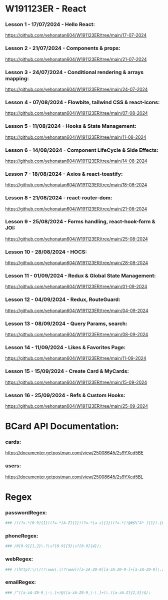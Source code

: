 # W191123ER - React 

### Lesson 1 - 17/07/2024 - Hello React:
https://github.com/yehonatan604/W191123ER/tree/main/17-07-2024

### Lesson 2 - 21/07/2024 - Components & props:
https://github.com/yehonatan604/W191123ER/tree/main/21-07-2024

### Lesson 3 - 24/07/2024 - Conditional rendering & arrays mapping:
https://github.com/yehonatan604/W191123ER/tree/main/24-07-2024

### Lesson 4 - 07/08/2024 - Flowbite, tailwind CSS & react-icons:
https://github.com/yehonatan604/W191123ER/tree/main/07-08-2024

### Lesson 5 - 11/08/2024 - Hooks & State Management:
https://github.com/yehonatan604/W191123ER/tree/main/11-08-2024

### Lesson 6 - 14/08/2024 - Component LifeCycle & Side Effects:
https://github.com/yehonatan604/W191123ER/tree/main/14-08-2024

### Lesson 7 - 18/08/2024 - Axios & react-toastify:
https://github.com/yehonatan604/W191123ER/tree/main/18-08-2024

### Lesson 8 - 21/08/2024 - react-router-dom:
https://github.com/yehonatan604/W191123ER/tree/main/21-08-2024

### Lesson 9 - 25/08/2024 - Forms handling, react-hook-form & JOI:
https://github.com/yehonatan604/W191123ER/tree/main/25-08-2024

### Lesson 10 - 28/08/2024 - HOCS:
https://github.com/yehonatan604/W191123ER/tree/main/28-08-2024

### Lesson 11 - 01/09/2024 - Redux & Global State Management:
https://github.com/yehonatan604/W191123ER/tree/main/01-09-2024

### Lesson 12 - 04/09/2024 - Redux, RouteGuard:
https://github.com/yehonatan604/W191123ER/tree/main/04-09-2024

### Lesson 13 - 08/09/2024 - Query Params, search:
https://github.com/yehonatan604/W191123ER/tree/main/08-09-2024

### Lesson 14 - 11/09/2024 - Likes & Favorites Page:
https://github.com/yehonatan604/W191123ER/tree/main/11-09-2024

### Lesson 15 - 15/09/2024 - Create Card & MyCards:
https://github.com/yehonatan604/W191123ER/tree/main/15-09-2024

### Lesson 16 - 25/09/2024 - Refs & Custom Hooks:
https://github.com/yehonatan604/W191123ER/tree/main/25-09-2024

#
# BCard API Documentation:

### cards: 
https://documenter.getpostman.com/view/25008645/2s9YXcd5BE

### users: 
https://documenter.getpostman.com/view/25008645/2s9YXcd5BL
#
# Regex

### passwordRegex:
``` bash
### /((?=.*[0-9]{1})(?=.*[A-Z]{1})(?=.*[a-z]{1})(?=.*[!@#$%^&*-]{1}).{8,20})/;
```

### phoneRegex:
``` bash
### /0[0-9]{1,2}\-?\s?[0-9]{3}\s?[0-9]{4}/;
```

### webRegex:
``` bash
### /(http?:\/\/(?:www\.|(?!www))[a-zA-Z0-9][a-zA-Z0-9-]+[a-zA-Z0-9]\.[^\s]{2,}|www\.[a-zA-Z0-9][a-zA-Z0-9-]+[a-zA-Z0-9]\.[^\s]{2,}|https?:\/\/(?:www\.|(?!www))[a-zA-Z0-9]+\.[^\s]{2,}|www\.[a-zA-Z0-9]+\.[^\s]{2,})/
```

### emailRegex: 
``` bash
### /^([a-zA-Z0-9_\-\.]+)@([a-zA-Z0-9_\-\.]+)\.([a-zA-Z]{2,5})$/;
```
